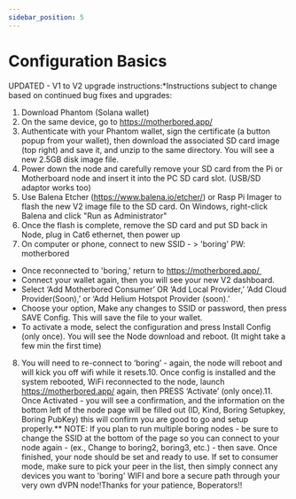 ```yaml
---
sidebar_position: 5
---
```


# Configuration Basics

UPDATED - V1 to V2 upgrade instructions:*Instructions subject to change based on continued bug fixes and upgrades:
1. Download Phantom (Solana wallet)
2. On the same device, go to https://motherbored.app/
3. Authenticate with your Phantom wallet, sign the certificate (a button popup from your wallet), then download the associated SD card image (top right) and save it, and unzip to the same directory. You will see a new 2.5GB disk image file. 
4. Power down the node and carefully remove your SD card from the Pi or Motherboard node and insert it into the PC SD card slot. (USB/SD adaptor works too)
5. Use Balena Etcher (https://www.balena.io/etcher/) or Rasp Pi Imager to flash the new V2 image file to the SD card. On Windows, right-click Balena and click "Run as Administrator" 
6. Once the flash is complete, remove the SD card and put SD back in Node, plug in Cat6 ethernet, then power up
7. On computer or phone, connect to new SSID - > 'boring' PW: motherbored 
-  Once reconnected to 'boring,' return to https://motherbored.app/    
 -  Connect your wallet again, then you will see your new V2 dashboard.     
 -  Select ‘Add Motherbored Consumer’ OR ‘Add Local Provider,’ ‘Add Cloud Provider(Soon),’ or ‘Add Helium Hotspot Provider (soon).’    
 -  Choose your option, Make any changes to SSID or password, then press SAVE Config. This will save the file to your wallet. 
 -  To activate a mode, select the configuration and press Install Config (only once). You will see the Node download and reboot. (It might take a few min the first time)
 
 8. You will need to re-connect to ‘boring’ - again, the node will reboot and will kick you off wifi while it resets.10. Once config is installed and the system rebooted, WiFi reconnected to the node, launch https://motherbored.app/ again, then PRESS ‘Activate’ (only once).11. Once Activated - you will see a confirmation, and the information on the bottom left of the node page will be filled out (ID, Kind, Boring Setupkey, Boring PubKey) this will confirm you are good to go and setup properly.** NOTE: If you plan to run multiple boring nodes - be sure to change the SSID at the bottom of the page so you can connect to your node again - (ex., Change to boring2, boring3, etc.) - then save. 
Once finished, your node should be set and ready to use. If set to consumer mode, make sure to pick your peer in the list, then simply connect any devices you want to 'boring' WIFI and bore a secure path through your very own dVPN node!Thanks for your patience, Boperators!!
